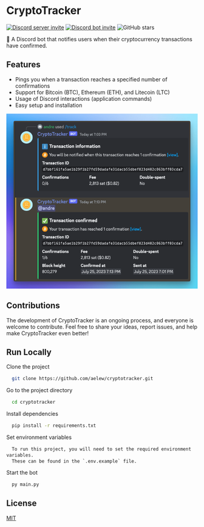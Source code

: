 # CryptoTracker

[![Discord server invite](https://img.shields.io/discord/1132807338961686538?logo=discord&logoColor=white&label=community&color=%235865F2&cacheSeconds=300)](https://discord.gg/dCNthcSrkS)
[![Discord bot invite](https://img.shields.io/badge/bot-click_to_invite-brightgreen?logo=discord&logoColor=white)](https://discord.com/api/oauth2/authorize?client_id=1132724830135922688&permissions=277025508352&scope=bot%20applications.commands)
![GitHub stars](https://img.shields.io/github/stars/aelew/cryptotracker)

🤖 A Discord bot that notifies users when their cryptocurrency transactions have confirmed.

## Features

- Pings you when a transaction reaches a specified number of confirmations
- Support for Bitcoin (BTC), Ethereum (ETH), and Litecoin (LTC)
- Usage of Discord interactions (application commands)
- Easy setup and installation

![Example](./images/example.png)

## Contributions

The development of CryptoTracker is an ongoing process, and everyone is welcome to contribute. Feel free to share your
ideas, report issues, and help make CryptoTracker even better!

## Run Locally

Clone the project

```bash
  git clone https://github.com/aelew/cryptotracker.git
```

Go to the project directory

```bash
  cd cryptotracker
```

Install dependencies

```bash
  pip install -r requirements.txt
```

Set environment variables

```
  To run this project, you will need to set the required environment variables.
  These can be found in the `.env.example` file.
```

Start the bot

```bash
  py main.py
```

## License

[MIT](https://choosealicense.com/licenses/mit/)

